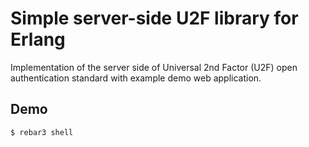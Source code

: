 Simple server-side U2F library for Erlang
=====

Implementation of the server side of Universal 2nd Factor (U2F) open authentication standard
with example demo web application.


Demo
-----

    $ rebar3 shell

